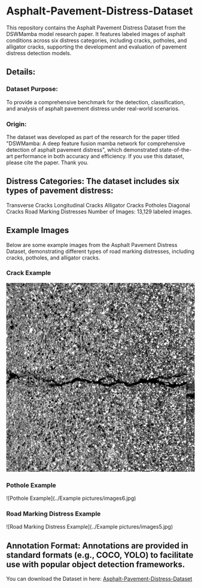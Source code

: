 # Asphalt-Pavement-Distress-Dataset
This repository contains the Asphalt Pavement Distress Dataset from the DSWMamba model research paper. It features labeled images of asphalt conditions across six distress categories, including cracks, potholes, and alligator cracks, supporting the development and evaluation of pavement distress detection models.

## Details:
### Dataset Purpose: 
To provide a comprehensive benchmark for the detection, classification, and analysis of asphalt pavement distress under real-world scenarios.
### Origin: 
The dataset was developed as part of the research for the paper titled "DSWMamba: A deep feature fusion mamba network for comprehensive detection of asphalt pavement distress", which demonstrated state-of-the-art performance in both accuracy and efficiency. If you use this dataset, please cite the paper. Thank you.

## Distress Categories: The dataset includes six types of pavement distress:
Transverse Cracks
Longitudinal Cracks
Alligator Cracks
Potholes
Diagonal Cracks
Road Marking Distresses
Number of Images: 13,129 labeled images.

## Example Images

Below are some example images from the Asphalt Pavement Distress Dataset, demonstrating different types of road marking distresses, including cracks, potholes, and alligator cracks.

### Crack Example
![Crack Example](https://github.com/Oct-Sunn/Asphalt-Pavement-Distress-Dataset/blob/main/Example%20pictures/images1.jpg?raw=true)

### Pothole Example
![Pothole Example](../Example pictures/images6.jpg)

### Road Marking Distress Example
![Road Marking Distress Example](../Example pictures/images5.jpg)


## Annotation Format: Annotations are provided in standard formats (e.g., COCO, YOLO) to facilitate use with popular object detection frameworks.

You can download the Dataset in here: [Asphalt-Pavement-Distress-Dataset](https://drive.google.com/file/d/13eVV1NJdUKmrUlP1Ee7Pw6fxklUQTV07/view?usp=drive_link)
